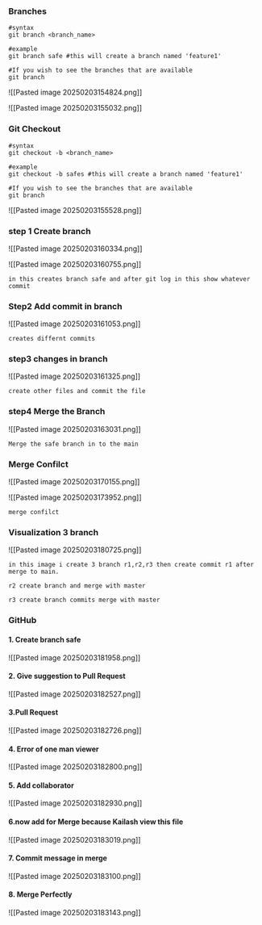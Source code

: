 ### Branches

```shell
#syntax
git branch <branch_name> 

#example
git branch safe #this will create a branch named 'feature1'

#If you wish to see the branches that are available
git branch
```
![[Pasted image 20250203154824.png]]

![[Pasted image 20250203155032.png]]

### Git Checkout
```shell
#syntax
git checkout -b <branch_name> 

#example
git checkout -b safes #this will create a branch named 'feature1'

#If you wish to see the branches that are available
git branch
```
![[Pasted image 20250203155528.png]]


### step 1 Create branch

![[Pasted image 20250203160334.png]]

![[Pasted image 20250203160755.png]]
```
in this creates branch safe and after git log in this show whatever commit
```
### Step2 Add commit in branch
![[Pasted image 20250203161053.png]]
```
creates differnt commits
```
### step3 changes in branch
![[Pasted image 20250203161325.png]]
```
create other files and commit the file 
```
### step4 Merge the Branch

![[Pasted image 20250203163031.png]]
```
Merge the safe branch in to the main
```
### Merge Confilct

![[Pasted image 20250203170155.png]]

![[Pasted image 20250203173952.png]]
```
merge confilct
```
### Visualization 3 branch 
![[Pasted image 20250203180725.png]]
```
in this image i create 3 branch r1,r2,r3 then create commit r1 after merge to main.
```
```
r2 create branch and merge with master
```
```
r3 create branch commits merge with master

```

### GitHub


#### 1. Create branch safe

![[Pasted image 20250203181958.png]]
#### 2. Give suggestion to Pull Request

![[Pasted image 20250203182527.png]]
#### 3.Pull Request

![[Pasted image 20250203182726.png]]
#### 4. Error of one man viewer

![[Pasted image 20250203182800.png]]
#### 5. Add collaborator

![[Pasted image 20250203182930.png]]
#### 6.now add for Merge because Kailash view this file 

![[Pasted image 20250203183019.png]]
#### 7. Commit message in merge 

![[Pasted image 20250203183100.png]]
#### 8. Merge Perfectly

![[Pasted image 20250203183143.png]]
